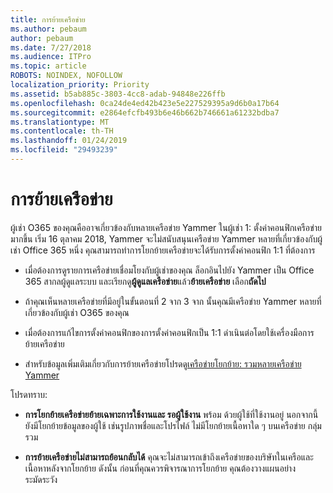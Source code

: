 ```yaml
---
title: การย้ายเครือข่าย
ms.author: pebaum
author: pebaum
ms.date: 7/27/2018
ms.audience: ITPro
ms.topic: article
ROBOTS: NOINDEX, NOFOLLOW
localization_priority: Priority
ms.assetid: b5ab885c-3803-4cc8-adab-94848e226ffb
ms.openlocfilehash: 0ca24de4ed42b423e5e227529395a9d6b0a17b64
ms.sourcegitcommit: e2864efcfb493b6e46b662b746661a61232bdba7
ms.translationtype: MT
ms.contentlocale: th-TH
ms.lasthandoff: 01/24/2019
ms.locfileid: "29493239"
---
```

# <a name="network-migration"></a>การย้ายเครือข่าย

ผู้เช่า O365 ของคุณคืออาจเกี่ยวข้องกับหลายเครือข่าย Yammer ในผู้เช่า 1: ตั้งค่าคอนฟิกเครือข่ายมากขึ้น เริ่ม 16 ตุลาคม 2018, Yammer จะไม่สนับสนุนเครือข่าย Yammer หลายที่เกี่ยวข้องกับผู้เช่า Office 365 หนึ่ง คุณสามารถทำการโยกย้ายเครือข่ายจะได้รับการตั้งค่าคอนฟิก 1:1 ที่ต้องการ
  
- เมื่อต้องการดูรายการเครือข่ายเชื่อมโยงกับผู้เช่าของคุณ ล็อกอินไปยัง Yammer เป็น Office 365 สากลผู้ดูแลระบบ และเรียกดู**ผู้ดูแลเครือข่าย**แล้ว**ย้ายเครือข่าย** เลือก**ถัดไป**
    
- ถ้าคุณเห็นหลายเครือข่ายที่มีอยู่ในขั้นตอนที่ 2 จาก 3 จาก นั้นคุณมีเครือข่าย Yammer หลายที่เกี่ยวข้องกับผู้เช่า O365 ของคุณ
    
- เมื่อต้องการแก้ไขการตั้งค่าคอนฟิกของการตั้งค่าคอนฟิกเป็น 1:1 ดำเนินต่อโดยใช้เครื่องมือการย้ายเครือข่าย
    
- สำหรับข้อมูลเพิ่มเติมเกี่ยวกับการย้ายเครือข่ายโปรดดู[เครือข่ายโยกย้าย: รวมหลายเครือข่าย Yammer](https://support.office.com/article/a22c1b20-9231-4ce2-a916-392b1056d002)
    
โปรดทราบ:
  
- **การโยกย้ายเครือข่ายย้ายเฉพาะการใช้งานและ รอผู้ใช้งาน** พร้อม ด้วยผู้ใช้ที่ใช้งานอยู่ นอกจากนี้ยังมีโยกย้ายข้อมูลของผู้ใช้ เช่นรูปภาพชื่อและโปรไฟล์ ไม่มีโยกย้ายเนื้อหาใด ๆ บนเครือข่าย กลุ่ม รวม 
    
- **การย้ายเครือข่ายไม่สามารถย้อนกลับได้** คุณจะไม่สามารถเข้าถึงเครือข่ายของบริษัทในเครือและเนื้อหาหลังจากโยกย้าย ดังนั้น ก่อนที่คุณควรพิจารณาการโยกย้าย คุณต้องวางแผนอย่างระมัดระวัง 
    

